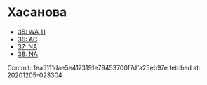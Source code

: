 # Хасанова
- [35: WA 11](35.md)
- [36: AC](36.md)
- [37: NA](37.md)
- [38: NA](38.md)

Commit: 1ea5111dae5e4173191e79453700f7dfa25eb97e
 fetched at: 20201205-023304
